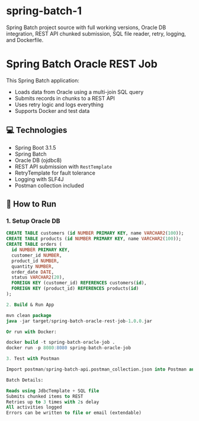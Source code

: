 # spring-batch-1
Spring Batch project source with full working versions, Oracle DB integration, REST API chunked submission, SQL file reader, retry, logging, and Dockerfile.

# Spring Batch Oracle REST Job

This Spring Batch application:
- Loads data from Oracle using a multi-join SQL query
- Submits records in chunks to a REST API
- Uses retry logic and logs everything
- Supports Docker and test data

## 💻 Technologies
- Spring Boot 3.1.5
- Spring Batch
- Oracle DB (ojdbc8)
- REST API submission with `RestTemplate`
- RetryTemplate for fault tolerance
- Logging with SLF4J
- Postman collection included

## 🚀 How to Run

### 1. Setup Oracle DB

```sql
CREATE TABLE customers (id NUMBER PRIMARY KEY, name VARCHAR2(100));
CREATE TABLE products (id NUMBER PRIMARY KEY, name VARCHAR2(100));
CREATE TABLE orders (
  id NUMBER PRIMARY KEY,
  customer_id NUMBER,
  product_id NUMBER,
  quantity NUMBER,
  order_date DATE,
  status VARCHAR2(20),
  FOREIGN KEY (customer_id) REFERENCES customers(id),
  FOREIGN KEY (product_id) REFERENCES products(id)
);

2. Build & Run App

mvn clean package
java -jar target/spring-batch-oracle-rest-job-1.0.0.jar

Or run with Docker:

docker build -t spring-batch-oracle-job .
docker run -p 8080:8080 spring-batch-oracle-job

3. Test with Postman

Import postman/spring-batch-api.postman_collection.json into Postman and hit http://localhost:8081/api/process.

Batch Details:

Reads using JdbcTemplate + SQL file
Submits chunked items to REST
Retries up to 3 times with 2s delay
All activities logged
Errors can be written to file or email (extendable)


